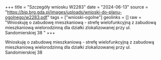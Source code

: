 +++
title = "Szczegóły wniosku W2283"
date = "2024-06-13"
source = "https://bip.brg.gda.pl/images/uploads/wnioski-do-planu-ogolnego/w2283.pdf"
tags = ["wnioski-ogolne"]
geolinks = []
raw = "Wnioskuję o zabudowę mieszkaniową - strefę wielofunkcyjną z zabudową mieszkaniową wielorodzinną dla działki zlokalizowanej przy ul. Sandomierskiej 38 "
+++

Wnioskuję o zabudowę mieszkaniową - strefę wielofunkcyjną z zabudową
mieszkaniową wielorodzinną dla działki zlokalizowanej przy ul. Sandomierskiej 38



